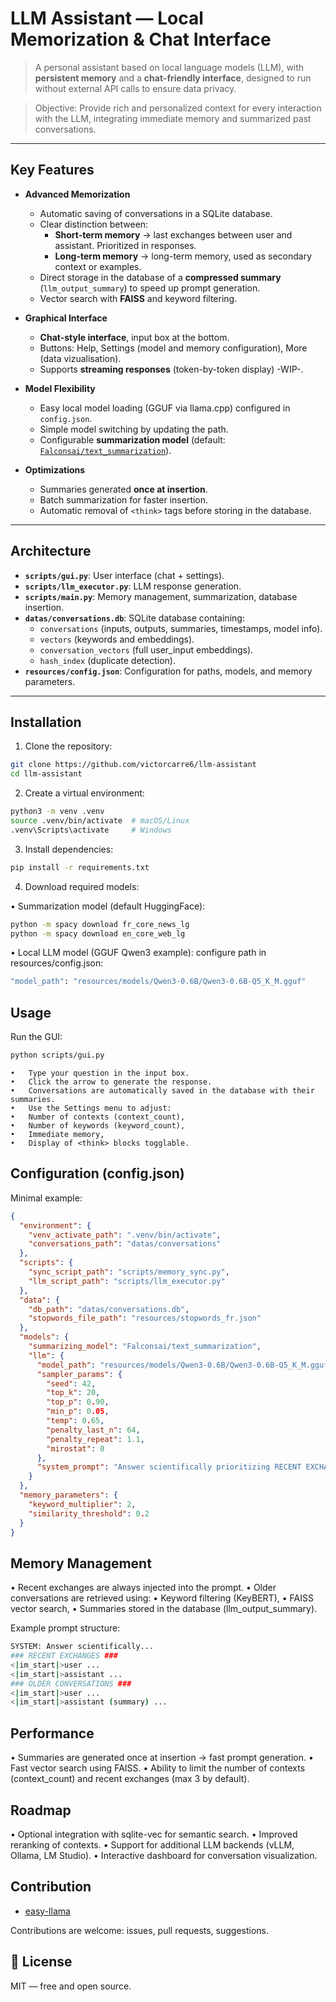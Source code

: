 # LLM Assistant — Local Memorization & Chat Interface

> A personal assistant based on local language models (LLM), with **persistent memory** and a **chat-friendly interface**, designed to run without external API calls to ensure data privacy.

> Objective: Provide rich and personalized context for every interaction with the LLM, integrating immediate memory and summarized past conversations.

---

## Key Features

- **Advanced Memorization**  
  - Automatic saving of conversations in a SQLite database.  
  - Clear distinction between:
    - **Short-term memory** → last exchanges between user and assistant. Prioritized in responses.  
    - **Long-term memory** → long-term memory, used as secondary context or examples.  
  - Direct storage in the database of a **compressed summary** (`llm_output_summary`) to speed up prompt generation.  
  - Vector search with **FAISS** and keyword filtering.

- **Graphical Interface**  
  - **Chat-style interface**, input box at the bottom.  
  - Buttons: Help, Settings (model and memory configuration), More (data vizualisation).  
  - Supports **streaming responses** (token-by-token display) -WIP-.

- **Model Flexibility**  
  - Easy local model loading (GGUF via llama.cpp) configured in `config.json`.  
  - Simple model switching by updating the path.  
  - Configurable **summarization model** (default: [`Falconsai/text_summarization`](https://huggingface.co/Falconsai/text_summarization)).

- **Optimizations**  
  - Summaries generated **once at insertion**.  
  - Batch summarization for faster insertion.  
  - Automatic removal of `<think>` tags before storing in the database.  

---

## Architecture

- **`scripts/gui.py`**: User interface (chat + settings).  
- **`scripts/llm_executor.py`**: LLM response generation.  
- **`scripts/main.py`**: Memory management, summarization, database insertion.  
- **`datas/conversations.db`**: SQLite database containing:
  - `conversations` (inputs, outputs, summaries, timestamps, model info).  
  - `vectors` (keywords and embeddings).  
  - `conversation_vectors` (full user_input embeddings).  
  - `hash_index` (duplicate detection).  
- **`resources/config.json`**: Configuration for paths, models, and memory parameters.  

---

## Installation

1. Clone the repository:

```bash
git clone https://github.com/victorcarre6/llm-assistant
cd llm-assistant
```

2.	Create a virtual environment:

```bash
python3 -m venv .venv
source .venv/bin/activate  # macOS/Linux
.venv\Scripts\activate     # Windows
```

3.	Install dependencies:

```bash
pip install -r requirements.txt
```

4.	Download required models:

  •	Summarization model (default HuggingFace):
```bash
python -m spacy download fr_core_news_lg
python -m spacy download en_core_web_lg
```

  •	Local LLM model (GGUF Qwen3 example): configure path in resources/config.json:
```bash
"model_path": "resources/models/Qwen3-0.6B/Qwen3-0.6B-Q5_K_M.gguf"
```

## Usage
Run the GUI:
```bash
python scripts/gui.py
```

	•	Type your question in the input box.
	•	Click the arrow to generate the response.
	•	Conversations are automatically saved in the database with their summaries.
	•	Use the Settings menu to adjust:
	•	Number of contexts (context_count),
	•	Number of keywords (keyword_count),
	•	Immediate memory,
	•	Display of <think> blocks togglable.


## Configuration (config.json)

Minimal example:
```json
{
  "environment": {
    "venv_activate_path": ".venv/bin/activate",
    "conversations_path": "datas/conversations"
  },
  "scripts": {
    "sync_script_path": "scripts/memory_sync.py",
    "llm_script_path": "scripts/llm_executor.py"
  },
  "data": {
    "db_path": "datas/conversations.db",
    "stopwords_file_path": "resources/stopwords_fr.json"
  },
  "models": {
    "summarizing_model": "Falconsai/text_summarization",
    "llm": {
      "model_path": "resources/models/Qwen3-0.6B/Qwen3-0.6B-Q5_K_M.gguf",
      "sampler_params": {
        "seed": 42,
        "top_k": 20,
        "top_p": 0.90,
        "min_p": 0.05,
        "temp": 0.65,
        "penalty_last_n": 64,
        "penalty_repeat": 1.1,
        "mirostat": 0
      },
      "system_prompt": "Answer scientifically prioritizing RECENT EXCHANGES..."
    }
  },
  "memory_parameters": {
    "keyword_multiplier": 2,
    "similarity_threshold": 0.2
  }
}
```

## Memory Management
•	Recent exchanges are always injected into the prompt.
•	Older conversations are retrieved using:
•	Keyword filtering (KeyBERT),
•	FAISS vector search,
•	Summaries stored in the database (llm_output_summary).

Example prompt structure:
```bash
SYSTEM: Answer scientifically...
### RECENT EXCHANGES ###
<|im_start|>user ...
<|im_start|>assistant ...
### OLDER CONVERSATIONS ###
<|im_start|>user ...
<|im_start|>assistant (summary) ...
```

## Performance
•	Summaries are generated once at insertion → fast prompt generation.
•	Fast vector search using FAISS.
•	Ability to limit the number of contexts (context_count) and recent exchanges (max 3 by default).

## Roadmap
•	Optional integration with sqlite-vec for semantic search.
•	Improved reranking of contexts.
•	Support for additional LLM backends (vLLM, Ollama, LM Studio).
•	Interactive dashboard for conversation visualization.


## Contribution

- [easy-llama](https://github.com/ddh0/easy-llama)

Contributions are welcome: issues, pull requests, suggestions.

## 📜 License

MIT — free and open source.
